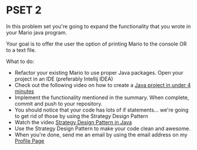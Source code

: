 PSET 2 
==========


In this problem set you're going to expand the functionality that you wrote in your Mario java program.

Your goal is to offer the user the option of printing Mario to the console OR to a text file.

What to do:

* Refactor your existing Mario to use proper Java packages.  Open your project in an IDE (preferably Intellij IDEA)
* Check out the following video on how to create a [Java project in under 4 minutes](http://tv.launchcode.us/#/videos/java_game_10min?lesson=Java) 
* Implement the functionality mentioned in the summary.  When complete, commit and push to your repository.
* You should notice that your code has lots of if statements... we're going to get rid of those by using the Strategy Design Pattern
* Watch the video [Strategy Design Pattern in Java](http://tv.launchcode.us/#/videos/java_strategy?lesson=Java)
* Use the Strategy Design Pattern to make your code clean and awesome. 
* When you're done, send me an email by using the email address on my [Profile Page](https://github.com/MoMenne)

